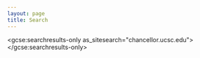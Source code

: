 ```yaml
---
layout: page
title: Search
---
```


<script>
  (function() {
    var cx = '012090462228956765947:d0ywvq7bxee';
    var gcse = document.createElement('script');
    gcse.type = 'text/javascript';
    gcse.async = true;
    gcse.src = 'https://cse.google.com/cse.js?cx=' + cx;
    var s = document.getElementsByTagName('script')[0];
    s.parentNode.insertBefore(gcse, s);
  })();
</script>
<gcse:searchresults-only as_sitesearch="chancellor.ucsc.edu"></gcse:searchresults-only>
